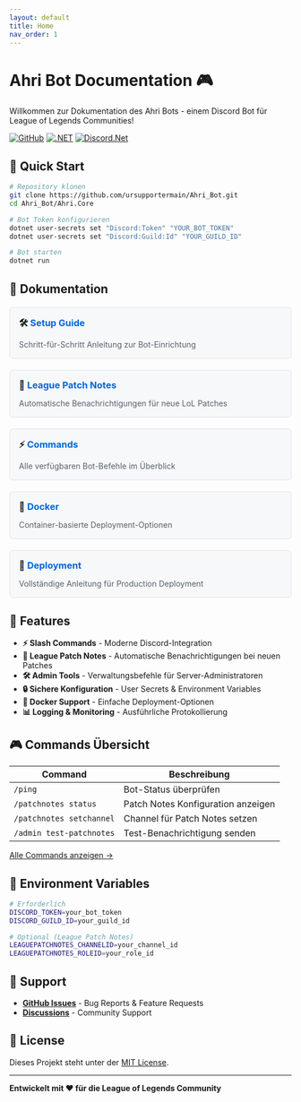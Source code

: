 ```yaml
---
layout: default
title: Home
nav_order: 1
---
```


# Ahri Bot Documentation 🎮

Willkommen zur Dokumentation des Ahri Bots - einem Discord Bot für League of Legends Communities!

[![GitHub](https://img.shields.io/badge/GitHub-Repository-181717?logo=github)](https://github.com/ursupportermain/Ahri_Bot)
[![.NET](https://img.shields.io/badge/.NET-9.0-512BD4?logo=dotnet)](https://dotnet.microsoft.com/)
[![Discord.Net](https://img.shields.io/badge/Discord.Net-3.18.0-7289DA?logo=discord)](https://github.com/discord-net/Discord.Net)

## 🚀 Quick Start

```bash
# Repository klonen
git clone https://github.com/ursupportermain/Ahri_Bot.git
cd Ahri_Bot/Ahri.Core

# Bot Token konfigurieren
dotnet user-secrets set "Discord:Token" "YOUR_BOT_TOKEN"
dotnet user-secrets set "Discord:Guild:Id" "YOUR_GUILD_ID"

# Bot starten
dotnet run
```

## 📖 Dokumentation

<div class="grid">
  <div class="grid-item">
    <h3>🛠️ <a href="setup-guide">Setup Guide</a></h3>
    <p>Schritt-für-Schritt Anleitung zur Bot-Einrichtung</p>
  </div>
  
  <div class="grid-item">
    <h3>📰 <a href="league-patch-notes">League Patch Notes</a></h3>
    <p>Automatische Benachrichtigungen für neue LoL Patches</p>
  </div>
  
  <div class="grid-item">
    <h3>⚡ <a href="commands">Commands</a></h3>
    <p>Alle verfügbaren Bot-Befehle im Überblick</p>
  </div>
  
  <div class="grid-item">
    <h3>🐳 <a href="docker">Docker</a></h3>
    <p>Container-basierte Deployment-Optionen</p>
  </div>
  
  <div class="grid-item">
    <h3>🚀 <a href="deployment">Deployment</a></h3>
    <p>Vollständige Anleitung für Production Deployment</p>
  </div>
</div>

## 🌟 Features

- **⚡ Slash Commands** - Moderne Discord-Integration
- **📰 League Patch Notes** - Automatische Benachrichtigungen bei neuen Patches
- **🛠️ Admin Tools** - Verwaltungsbefehle für Server-Administratoren
- **🔒 Sichere Konfiguration** - User Secrets & Environment Variables
- **🐳 Docker Support** - Einfache Deployment-Optionen
- **📊 Logging & Monitoring** - Ausführliche Protokollierung

## 🎮 Commands Übersicht

| Command | Beschreibung |
|---------|--------------|
| `/ping` | Bot-Status überprüfen |
| `/patchnotes status` | Patch Notes Konfiguration anzeigen |
| `/patchnotes setchannel` | Channel für Patch Notes setzen |
| `/admin test-patchnotes` | Test-Benachrichtigung senden |

[Alle Commands anzeigen →](commands)

## 🔧 Environment Variables

```bash
# Erforderlich
DISCORD_TOKEN=your_bot_token
DISCORD_GUILD_ID=your_guild_id

# Optional (League Patch Notes)
LEAGUEPATCHNOTES_CHANNELID=your_channel_id
LEAGUEPATCHNOTES_ROLEID=your_role_id
```

## 🤝 Support

- **[GitHub Issues](https://github.com/ursupportermain/Ahri_Bot/issues)** - Bug Reports & Feature Requests
- **[Discussions](https://github.com/ursupportermain/Ahri_Bot/discussions)** - Community Support

## 📄 License

Dieses Projekt steht unter der [MIT License](https://github.com/ursupportermain/Ahri_Bot/blob/main/LICENSE).

---

**Entwickelt mit ❤️ für die League of Legends Community**

<style>
.grid {
  display: grid;
  grid-template-columns: repeat(auto-fit, minmax(300px, 1fr));
  gap: 20px;
  margin: 20px 0;
}

.grid-item {
  border: 1px solid #e1e4e8;
  border-radius: 6px;
  padding: 16px;
  background: #f6f8fa;
}

.grid-item h3 {
  margin-top: 0;
  margin-bottom: 8px;
}

.grid-item a {
  text-decoration: none;
  color: #0366d6;
}

.grid-item a:hover {
  text-decoration: underline;
}

.grid-item p {
  margin-bottom: 0;
  color: #586069;
}
</style>
